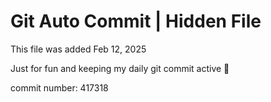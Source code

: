 # Git Auto Commit | Hidden File

This file was added Feb 12, 2025

Just for fun and keeping my daily git commit active 🤪

commit number: 417318
